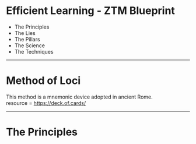 # Efficient Learning - ZTM Blueprint

- The Principles
- The Lies
- The Pillars
- The Science
- The Techniques

---

# Method of Loci

This method is a mnemonic device adopted in ancient Rome.  
resource = https://deck.of.cards/  



---

# The Principles


